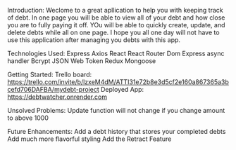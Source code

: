 Introduction:
Weclome to a great apllication to help you with keeping track of debt. In one page you will be able to view all of your debt and how close you are to fully paying it off. YOu will be able to quickly create, update, and delete debts while all on one page. I hope you all one day will not have to use this application after managing you debts with this app.

Technologies Used:
Express
Axios
React
React Router Dom
Express async handler
Bcrypt
JSON Web Token
Redux
Mongoose


Getting Started:
Trello board:
https://trello.com/invite/b/lzxeM4dM/ATTI31e72b8e3d5cf2e160a867365a3bcefd706DAFBA/mydebt-project
Deployed App:
https://debtwatcher.onrender.com


Unsolved Problems:
Update function will not change if you change amount to above 1000



Future Enhancements:
Add a debt history that stores your completed debts
Add much more flavorful styling
Add the Retract Feature
